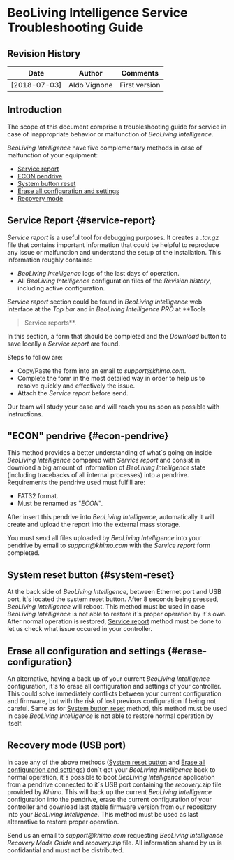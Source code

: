# BeoLiving Intelligence Service Troubleshooting Guide

## Revision History

|    Date      | Author       | Comments             |
|--------------|--------------|----------------------|
| [2018-07-03] | Aldo Vignone | First version        |    

## Introduction

The scope of this document comprise a troubleshooting guide for service in case of inappropriate behavior or malfunction of 
_BeoLiving Intelligence_.

_BeoLiving Intelligence_ have five complementary methods in case of malfunction of your equipment:

+ [Service report](#service-report)
+ [ECON pendrive](#econ-pendrive)
+ [System button reset](#system-reset)
+ [Erase all configuration and settings](#erase-configuration)
+ [Recovery mode](#recovery-mode)

## Service Report {#service-report}

_Service report_ is a useful tool for debugging purposes. It creates a _.tar.gz_ file that contains important information that could be helpful 
to reproduce any issue or malfunction and understand the setup of the installation. This information roughly contains:

+ _BeoLiving Intelligence_ logs of the last days of operation.
+ All _BeoLiving Intelligence_ configuration files of the _Revision history_, including active configuration.

_Service report_ section could be found in _BeoLiving Intelligence_ web interface at the _Top bar_ and in _BeoLiving Intelligence PRO_ at **Tools 
> Service reports**. 

In this section, a form that should be completed and the _Download_ button to save locally a _Service report_ are found.   

Steps to follow are:

+ Copy/Paste the form into an email to _support@khimo.com_. 
+ Complete the form in the most detailed way in order to help us to resolve quickly and effectively the issue.
+ Attach the _Service report_ before send.

Our team will study your case and will reach you as soon as possible with instructions.

## "ECON" pendrive {#econ-pendrive} 

This method provides a better understanding of what´s going on inside _BeoLiving Intelligence_ compared with _Service report_ and consist in 
download a big amount of information of _BeoLiving Intelligence_ state (including tracebacks of all internal processes) into a pendrive. 
Requirements the pendrive used must fulfill are:

+ FAT32 format.
+ Must be renamed as "_ECON_".

After insert this pendrive into _BeoLiving Intelligence_, automatically it will create and upload the report into the external mass storage. 

You must send all files uploaded by _BeoLiving Intelligence_ into your pendrive by email to _support@khimo.com_ with the _Service report_ form 
completed. 

## System reset button {#system-reset}

At the back side of _BeoLiving Intelligence_, between Ethernet port and USB port, it´s located the system reset button. After 8 seconds being 
pressed, _BeoLiving Intelligence_ will reboot. This method must be used in case _BeoLiving Intelligence_ is not able to restore it´s proper 
operation by it´s own. After normal operation is restored, [Service report](#service-report) method must be done to let us check what issue 
occured in your controller.
 
## Erase all configuration and settings {#erase-configuration}

An alternative, having a back up of your current _BeoLiving Intelligence_ configuration, it´s to erase all configuration and settings of your 
controller. This could solve immediately conflicts between your current configuration and firmware, but with the risk of lost previous 
configuration if being not careful. Same as for [System button reset](#system-reset) method, this method must be used in case _BeoLiving 
Intelligence_ is not able to restore normal operation by itself.

## Recovery mode (USB port)

In case any of the above methods ([System reset button](#system-reset) and [Erase all configuration and settings](#erase-configuration)) don´t
 get your _BeoLiving Intelligence_ back to normal operation, it´s possible to boot _BeoLiving Intelligence_ application from a pendrive connected 
to it´s USB port containing the _recovery.zip_ file provided by _Khimo_. This will back up the current _BeoLiving Intelligence_ configuration into
 the pendrive, erase the current configuration of your controller and download last stable firmware version from our repository into your 
_BeoLiving Intelligence_. This method must be used as last alternative to restore proper operation.

Send us an email to _support@khimo.com_ requesting _BeoLiving Intelligence Recovery Mode Guide_ and _recovery.zip_ file. All information shared by
 us is confidantial and must not be distributed. 
